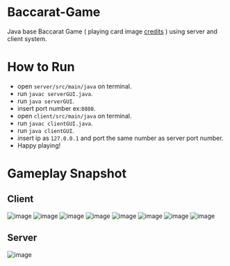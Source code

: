 # Baccarat-Game
Java base Baccarat Game ( playing card image [credits](https://snap2objects.com/2012/01/26/free-vector-playing-cards-deck/) ) using server and client system.
# How to Run
- open `server/src/main/java` on terminal.
- run `javac serverGUI.java`.
- run `java serverGUI`.
- insert port number ex:`8080`.
- open `client/src/main/java` on terminal.
- run `javac clientGUI.java`.
- run `java clientGUI`.
- insert ip as `127.0.0.1` and port the same number as server port number.
- Happy playing!
# Gameplay Snapshot
## Client
![image](https://user-images.githubusercontent.com/55163592/174784036-517f197f-92f9-4450-9f9b-4726648ed9a6.png)
![image](https://user-images.githubusercontent.com/55163592/174783815-7d12784c-e26b-431d-a7a4-fd74a20292a0.png)
![image](https://user-images.githubusercontent.com/55163592/174784102-55d6a310-9ead-403a-86a0-9b481fad96ee.png)
![image](https://user-images.githubusercontent.com/55163592/174784148-1cb2de5a-0180-43d7-9551-b1b313b8c2ff.png)
![image](https://user-images.githubusercontent.com/55163592/174784181-e91dbd0b-1c6d-4107-95a4-c8de10d205e1.png)
![image](https://user-images.githubusercontent.com/55163592/174784222-f2be2256-10fa-40f1-8d34-81f6b78a9978.png)
![image](https://user-images.githubusercontent.com/55163592/174784271-ce980c49-611a-4a17-9d86-0eca2ffb6647.png)
![image](https://user-images.githubusercontent.com/55163592/174784314-03f4a9c0-b09a-4a56-9cfc-27cdba9a9e97.png)
## Server
![image](https://user-images.githubusercontent.com/55163592/174784430-9d55ccbb-1676-46fe-bc04-5d4a2f42ad02.png)

